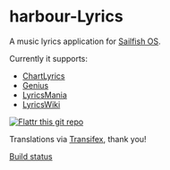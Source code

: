 # harbour-Lyrics

A music lyrics application for [Sailfish OS](https://sailfishos.org).

Currently it supports:
  * [ChartLyrics](http://chartlyrics.com)
  * [Genius](http://genius.com)
  * [LyricsMania](http://www.lyricsmania.com)
  * [LyricsWiki](http://lyrics.wikia.com)

[![Flattr this git repo](http://api.flattr.com/button/flattr-badge-large.png)](https://flattr.com/submit/auto?user_id=ascarpino&url=https://gitlab.com/ascarpino/harbour-Lyrics&title=harbour-Lyrics&language=&tags=jolla&category=software)

Translations via [Transifex](https://www.transifex.com/organization/ascarpino-harbour/dashboard/harbour-Lyrics), thank you!

[Build status](https://build.merproject.org/package/live_build_log/home:ilpianista/harbour-lyrics/sailfish_latest_armv7hl/armv8el)
